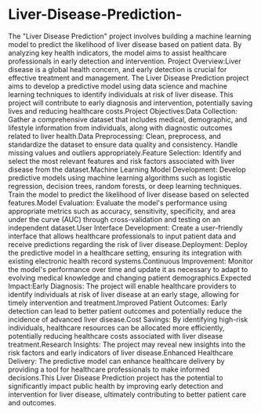# Liver-Disease-Prediction-
The "Liver Disease Prediction" project involves building a machine learning model to predict the likelihood of liver disease based on patient data. By analyzing key health indicators, the model aims to assist healthcare professionals in early detection and intervention.
Project Overview:Liver disease is a global health concern, and early detection is crucial for effective treatment and management. The Liver Disease Prediction project aims to develop a predictive model using data science and machine learning techniques to identify individuals at risk of liver disease. This project will contribute to early diagnosis and intervention, potentially saving lives and reducing healthcare costs.Project Objectives:Data Collection: Gather a comprehensive dataset that includes medical, demographic, and lifestyle information from individuals, along with diagnostic outcomes related to liver health.Data Preprocessing: Clean, preprocess, and standardize the dataset to ensure data quality and consistency. Handle missing values and outliers appropriately.Feature Selection: Identify and select the most relevant features and risk factors associated with liver disease from the dataset.Machine Learning Model Development: Develop predictive models using machine learning algorithms such as logistic regression, decision trees, random forests, or deep learning techniques. Train the model to predict the likelihood of liver disease based on selected features.Model Evaluation: Evaluate the model's performance using appropriate metrics such as accuracy, sensitivity, specificity, and area under the curve (AUC) through cross-validation and testing on an independent dataset.User Interface Development: Create a user-friendly interface that allows healthcare professionals to input patient data and receive predictions regarding the risk of liver disease.Deployment: Deploy the predictive model in a healthcare setting, ensuring its integration with existing electronic health record systems.Continuous Improvement: Monitor the model's performance over time and update it as necessary to adapt to evolving medical knowledge and changing patient demographics.Expected Impact:Early Diagnosis: The project will enable healthcare providers to identify individuals at risk of liver disease at an early stage, allowing for timely intervention and treatment.Improved Patient Outcomes: Early detection can lead to better patient outcomes and potentially reduce the incidence of advanced liver disease.Cost Savings: By identifying high-risk individuals, healthcare resources can be allocated more efficiently, potentially reducing healthcare costs associated with liver disease treatment.Research Insights: The project may reveal new insights into the risk factors and early indicators of liver disease.Enhanced Healthcare Delivery: The predictive model can enhance healthcare delivery by providing a tool for healthcare professionals to make informed decisions.This Liver Disease Prediction project has the potential to significantly impact public health by improving early detection and intervention for liver disease, ultimately contributing to better patient care and outcomes.
